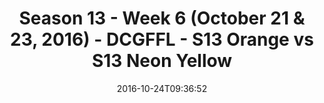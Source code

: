 ---
title: Season 13 - Week 6 (October 21 & 23, 2016) - DCGFFL - S13 Orange vs S13 Neon
  Yellow
teams-score:
- team: _teams/s13-orange.md
  score: 49
- team: _teams/s13-neon-yellow.md
  score: 6
mvp: P. Pham (Orange); A. Allen (Neon Yellow)
game-ball: M. Cline (Orange); N/A (Neon Yellow)
season: 13
week: 6
date: '2016-10-24T09:36:52'
pageid: season-13-week-6-october-21-23-2016-4822-vs-4821
---